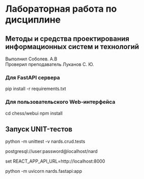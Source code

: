 # Лабораторная работа по дисциплине 
## Методы и средства проектирования информационных систем и технологий
Выполнил Cоболев. А.В \
Проверил преподаватель Луканов С. Ю.


### Для FastAPI сервера
pip install -r requirements.txt

### Для пользовательского Web-интерфейса

cd chess/webui
npm install



## Запуск UNIT-тестов
python -m unittest -v nards.crud.tests

postgresql://user:password@localhost/nard

set REACT_APP_API_URL=http://localhost:8000

python -m uvicorn nards.fastapi:app